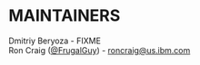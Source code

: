# MAINTAINERS

Dmitriy Beryoza - FIXME  
Ron Craig ([@FrugalGuy](https://github.com/FrugalGuy)) - roncraig@us.ibm.com
